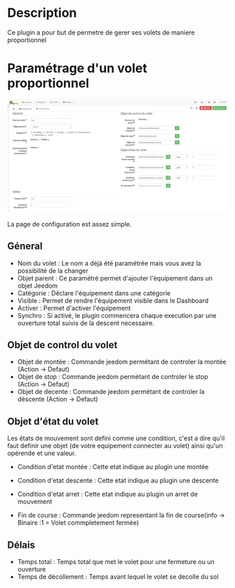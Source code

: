 Description
===
Ce plugin a pour but de permetre de gerer ses volets de maniere proportionnel

Paramétrage d'un volet proportionnel
===

![introduction01](../images/Configuration.jpg)

La page de configuration est assez simple.

Géneral
---

* Nom du volet : Le nom a déjà été paramétrée mais vous avez la possibilité de la changer
* Objet parent : Ce paramétré permet d'ajouter l'équipement dans un objet Jeedom
* Catégorie : Déclare l'équipement dans une catégorie
* Visible : Permet de rendre l'équipement visible dans le Dashboard
* Activer : Permet d'activer l'équipement
* Synchro : Si activé, le plugin commencera chaque execution par une ouverture total suivis de la descent necessaire.

Objet de control du volet
---

* Objet de montée : Commande jeedom permétant de controler la montée (Action -> Defaut)
* Objet de stop  : Commande jeedom permétant de controler le stop (Action -> Defaut)
* Objet de decente : Commande jeedom permétant de controler la déscente (Action -> Defaut)

Objet d'état du volet
---

Les états de mouvement sont defini comme une condition, c'est a dire qu'il faut definir une objet (de votre equipement connecter au volet) ainsi qu'un opérende et une valeur.

* Condition d'etat montée : Cette etat indique au plugin une montée
* Condition d'etat descente  : Cette etat indique au plugin une descente
* Condition d'etat arret  : Cette etat indique au plugin un arret de mouvement

* Fin de course  :  Commande jeedom representant la fin de course(info -> Binaire :1 = Volet commpletement fermée)

Délais
---

* Temps total : Temps total que met le volet pour une fermeture ou un ouverture
* Temps de décollement : Temps avant lequel le volet se decolle du sol
